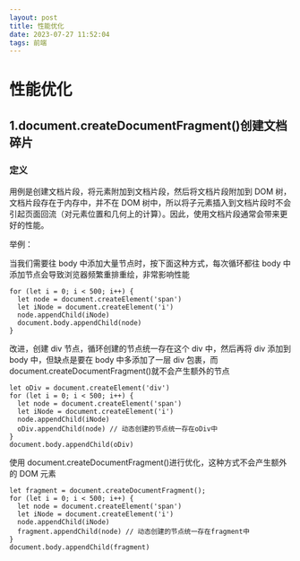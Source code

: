 ```yaml
---
layout: post
title: 性能优化
date: 2023-07-27 11:52:04
tags: 前端
---
```


# 性能优化

## 1.document.createDocumentFragment()创建文档碎片

### 定义

用例是创建文档片段，将元素附加到文档片段，然后将文档片段附加到 DOM 树，文档片段存在于内存中，并不在 DOM 树中，所以将子元素插入到文档片段时不会引起页面回流（对元素位置和几何上的计算）。因此，使用文档片段通常会带来更好的性能。

举例：

当我们需要往 body 中添加大量节点时，按下面这种方式，每次循环都往 body 中添加节点会导致浏览器频繁重排重绘，非常影响性能

```
for (let i = 0; i < 500; i++) {
  let node = document.createElement('span')
  let iNode = document.createElement('i')
  node.appendChild(iNode)
  document.body.appendChild(node)
}
```

改进，创建 div 节点，循环创建的节点统一存在这个 div 中，然后再将 div 添加到 body 中，但缺点是要在 body 中多添加了一层 div 包裹，而 document.createDocumentFragment()就不会产生额外的节点

```
let oDiv = document.createElement('div')
for (let i = 0; i < 500; i++) {
  let node = document.createElement('span')
  let iNode = document.createElement('i')
  node.appendChild(iNode)
  oDiv.appendChild(node) // 动态创建的节点统一存在oDiv中
}
document.body.appendChild(oDiv)
```

使用 document.createDocumentFragment()进行优化，这种方式不会产生额外的 DOM 元素

```
let fragment = document.createDocumentFragment();
for (let i = 0; i < 500; i++) {
  let node = document.createElement('span')
  let iNode = document.createElement('i')
  node.appendChild(iNode)
  fragment.appendChild(node) // 动态创建的节点统一存在fragment中
}
document.body.appendChild(fragment)
```
